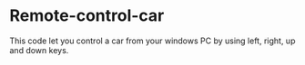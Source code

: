 # Remote-control-car
This code let you control a car from your windows PC by using left, right, up and down keys.
